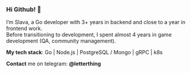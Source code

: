 ### Hi Github! 👋

I’m Slava, a Go developer with 3+ years in backend and close to a year in frontend work.  
Before transitioning to development, I spent almost 4 years in game development (QA, community management).

**My tech stack**: Go | Node.js | PostgreSQL / Mongo | gRPC | k8s

**Contact** me on telegram: **@letterthing**  
